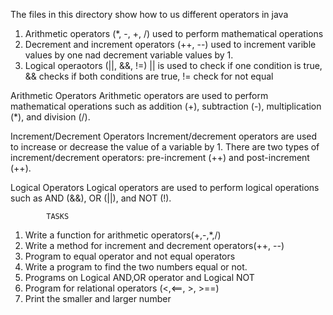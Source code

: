 The files in this directory show how to us different operators in java

   1. Arithmetic operators (*, -, +, /) used to perform mathematical operations
   2. Decrement and increment operators (++, --) used to increment varible values by one nad decrement variable values by 1.
   3. Logical operaotors (||, &&, !=) || is used to check if one condition is true, && checks if both conditions are true, != check for not equal


Arithmetic Operators
Arithmetic operators are used to perform mathematical operations such as addition (+), subtraction (-), multiplication (*), and division (/).

Increment/Decrement Operators
Increment/decrement operators are used to increase or decrease the value of a variable by 1. There are two types of increment/decrement operators: pre-increment (++) and post-increment (++).

Logical Operators
Logical operators are used to perform logical operations such as AND (&&), OR (||), and NOT (!). 



            TASKS

1.  Write a function for arithmetic operators(+,-,*,/)
2. Write a method for increment and decrement operators(++, --)
3. Program to equal operator and not equal operators
4. Write a program to find the two numbers equal or not.
5. Programs on Logical AND,OR operator and Logical NOT
6. Program for relational operators (<,<==, >, >==)
7. Print the smaller and larger number
